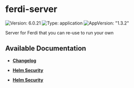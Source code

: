 # ferdi-server

![Version: 6.0.21](https://img.shields.io/badge/Version-6.0.21-informational?style=flat-square) ![Type: application](https://img.shields.io/badge/Type-application-informational?style=flat-square) ![AppVersion: "1.3.2"](https://img.shields.io/badge/AppVersion-"1.3.2"-informational?style=flat-square)

Server for Ferdi that you can re-use to run your own

## Available Documentation

- [**Changelog**](CHANGELOG)

- [**Helm Security**](container-security)

- [**Helm Security**](helm-security)

